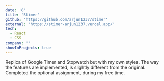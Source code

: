 ```yaml
---
date: '8'
title: 'Stimer'
github: 'https://github.com/arjun1237/stimer'
external: 'https://stimer-arjun1237.vercel.app/'
tech:
  - React
  - CSS
company: ''
showInProjects: true
---
```


Replica of Google Timer and Stopwatch but with my own styles. The way the features are implemented, is slightly different from the original. Completed the optional assignment, during my free time.
